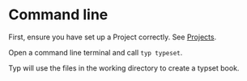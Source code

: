 # Command line

First, ensure you have set up a Project correctly. See [Projects](./projects.md).

Open a command line terminal and call `typ typeset`.

Typ will use the files in the working directory to create a typset book.